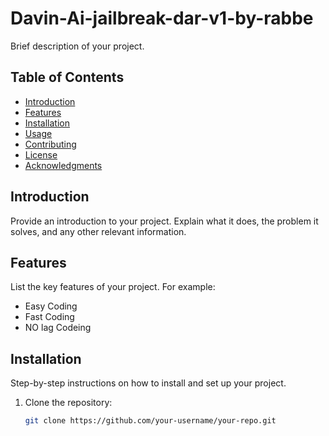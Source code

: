 # Davin-Ai-jailbreak-dar-v1-by-rabbe

Brief description of your project.

## Table of Contents

- [Introduction](#introduction)
- [Features](#features)
- [Installation](#installation)
- [Usage](#usage)
- [Contributing](#contributing)
- [License](#license)
- [Acknowledgments](#acknowledgments)

## Introduction

Provide an introduction to your project. Explain what it does, the problem it solves, and any other relevant information.

## Features

List the key features of your project. For example:
- Easy Coding
- Fast Coding
- NO lag Codeing

## Installation

Step-by-step instructions on how to install and set up your project.

1. Clone the repository:
   ```sh
   git clone https://github.com/your-username/your-repo.git
